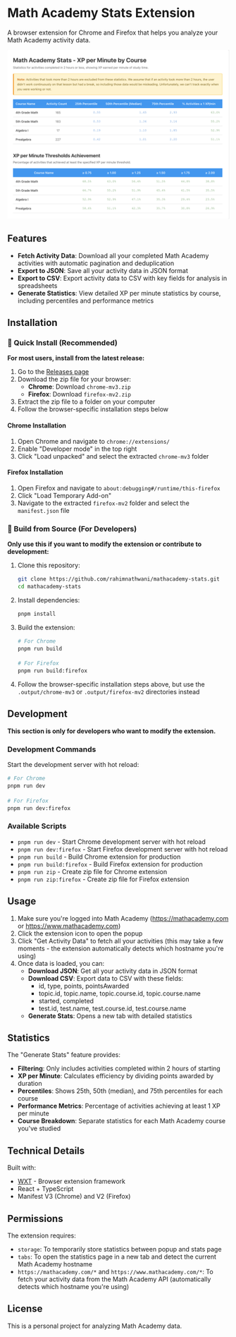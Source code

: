 # Math Academy Stats Extension

A browser extension for Chrome and Firefox that helps you analyze your Math Academy activity data.

![Screenshot](screenshot.png)

## Features

- **Fetch Activity Data**: Download all your completed Math Academy activities with automatic pagination and deduplication
- **Export to JSON**: Save all your activity data in JSON format
- **Export to CSV**: Export activity data to CSV with key fields for analysis in spreadsheets
- **Generate Statistics**: View detailed XP per minute statistics by course, including percentiles and performance metrics

## Installation

### 🚀 Quick Install (Recommended)

**For most users, install from the latest release:**

1. Go to the [Releases page](https://github.com/rahimnathwani/mathacademy-stats/releases)
2. Download the zip file for your browser:
   - **Chrome**: Download `chrome-mv3.zip`
   - **Firefox**: Download `firefox-mv2.zip`
3. Extract the zip file to a folder on your computer
4. Follow the browser-specific installation steps below

#### Chrome Installation
1. Open Chrome and navigate to `chrome://extensions/`
2. Enable "Developer mode" in the top right
3. Click "Load unpacked" and select the extracted `chrome-mv3` folder

#### Firefox Installation
1. Open Firefox and navigate to `about:debugging#/runtime/this-firefox`
2. Click "Load Temporary Add-on"
3. Navigate to the extracted `firefox-mv2` folder and select the `manifest.json` file

### 🔧 Build from Source (For Developers)

**Only use this if you want to modify the extension or contribute to development:**

1. Clone this repository:
   ```bash
   git clone https://github.com/rahimnathwani/mathacademy-stats.git
   cd mathacademy-stats
   ```

2. Install dependencies:
   ```bash
   pnpm install
   ```

3. Build the extension:
   ```bash
   # For Chrome
   pnpm run build
   
   # For Firefox
   pnpm run build:firefox
   ```

4. Follow the browser-specific installation steps above, but use the `.output/chrome-mv3` or `.output/firefox-mv2` directories instead

## Development

**This section is only for developers who want to modify the extension.**

### Development Commands

Start the development server with hot reload:

```bash
# For Chrome
pnpm run dev

# For Firefox
pnpm run dev:firefox
```

### Available Scripts

- `pnpm run dev` - Start Chrome development server with hot reload
- `pnpm run dev:firefox` - Start Firefox development server with hot reload
- `pnpm run build` - Build Chrome extension for production
- `pnpm run build:firefox` - Build Firefox extension for production
- `pnpm run zip` - Create zip file for Chrome extension
- `pnpm run zip:firefox` - Create zip file for Firefox extension

## Usage

1. Make sure you're logged into Math Academy (https://mathacademy.com or https://www.mathacademy.com)
2. Click the extension icon to open the popup
3. Click "Get Activity Data" to fetch all your activities (this may take a few moments - the extension automatically detects which hostname you're using)
4. Once data is loaded, you can:
   - **Download JSON**: Get all your activity data in JSON format
   - **Download CSV**: Export data to CSV with these fields:
     - id, type, points, pointsAwarded
     - topic.id, topic.name, topic.course.id, topic.course.name
     - started, completed
     - test.id, test.name, test.course.id, test.course.name
   - **Generate Stats**: Opens a new tab with detailed statistics

## Statistics

The "Generate Stats" feature provides:

- **Filtering**: Only includes activities completed within 2 hours of starting
- **XP per Minute**: Calculates efficiency by dividing points awarded by duration
- **Percentiles**: Shows 25th, 50th (median), and 75th percentiles for each course
- **Performance Metrics**: Percentage of activities achieving at least 1 XP per minute
- **Course Breakdown**: Separate statistics for each Math Academy course you've studied

## Technical Details

Built with:
- [WXT](https://wxt.dev) - Browser extension framework
- React + TypeScript
- Manifest V3 (Chrome) and V2 (Firefox)

## Permissions

The extension requires:
- `storage`: To temporarily store statistics between popup and stats page
- `tabs`: To open the statistics page in a new tab and detect the current Math Academy hostname
- `https://mathacademy.com/*` and `https://www.mathacademy.com/*`: To fetch your activity data from the Math Academy API (automatically detects which hostname you're using)

## License

This is a personal project for analyzing Math Academy data.

